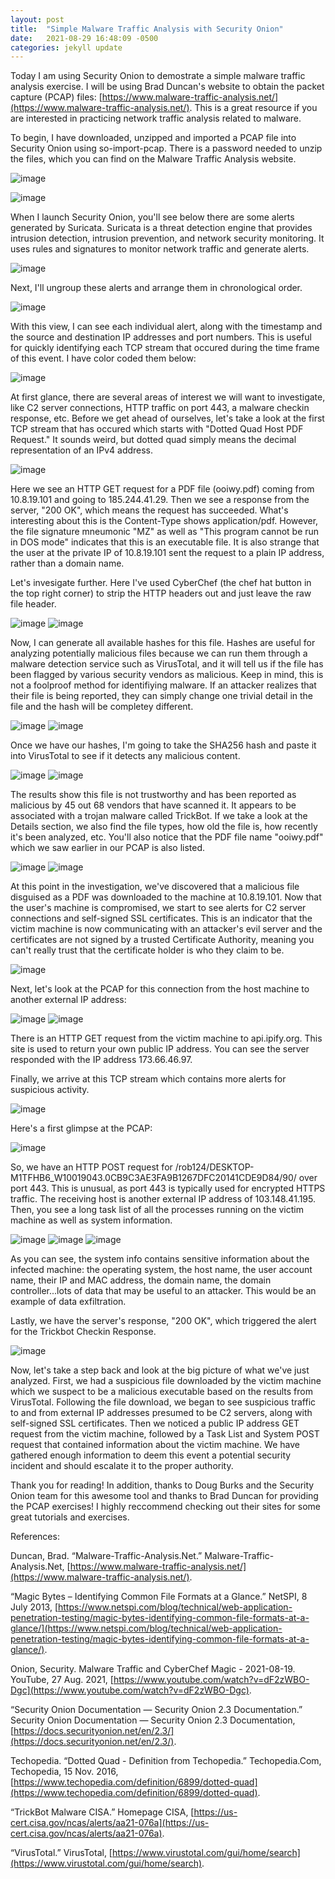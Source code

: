 ```yaml
---
layout: post
title:  "Simple Malware Traffic Analysis with Security Onion"
date:   2021-08-29 16:48:09 -0500
categories: jekyll update
---
```

Today I am using Security Onion to demostrate a simple malware traffic analysis exercise. I will be using Brad Duncan's website to obtain the packet capture (PCAP) files: [https://www.malware-traffic-analysis.net/](https://www.malware-traffic-analysis.net/). This is a great resource if you are interested in practicing network traffic analysis related to malware.  

To begin, I have downloaded, unzipped and imported a PCAP file into Security Onion using so-import-pcap. There is a password needed to unzip the files, which you can find on the Malware Traffic Analysis website. 

![image](https://user-images.githubusercontent.com/84248865/134733612-a789a3cf-491f-4a37-8f9e-4fcb152ce535.png)

![image](https://user-images.githubusercontent.com/84248865/134733682-f72bd7ec-75a5-4cf8-8204-38ac694d3373.png)

When I launch Security Onion, you'll see below there are some alerts generated by Suricata. Suricata is a threat detection engine that provides intrusion detection, intrusion prevention, and network security monitoring. It uses rules and signatures to monitor network traffic and generate alerts. 

![image](https://user-images.githubusercontent.com/84248865/134733944-4177fa8d-00c1-4793-9cc9-95fefa075368.png)

Next, I'll ungroup these alerts and arrange them in chronological order.

![image](https://user-images.githubusercontent.com/84248865/134734086-2d791ac9-9116-45fe-b61f-53caa6ce1929.png)

With this view, I can see each individual alert, along with the timestamp and the source and destination IP addresses and port numbers. This is useful for quickly identifying each TCP stream that occured during the time frame of this event. I have color coded them below:

![image](https://user-images.githubusercontent.com/84248865/134734154-7771cf7f-28a3-4b40-81be-7fa39c729089.png)

At first glance, there are several areas of interest we will want to investigate, like C2 server connections, HTTP traffic on port 443, a malware checkin response, etc. Before we get ahead of ourselves, let's take a look at the first TCP stream that has occured which starts with "Dotted Quad Host PDF Request." It sounds weird, but dotted quad simply means the decimal representation of an IPv4 address.

![image](https://user-images.githubusercontent.com/84248865/134734464-2c905060-c6c7-41d9-a79c-10e24b96f535.png)

Here we see an HTTP GET request for a PDF file (ooiwy.pdf) coming from 10.8.19.101 and going to 185.244.41.29. Then we see a response from the server, "200 OK", which means the request has succeeded. What's interesting about this is the Content-Type shows application/pdf. However, the file signature mneumonic "MZ" as well as "This program cannot be run in DOS mode" indicates that this is an executable file. It is also strange that the user at the private IP of 10.8.19.101 sent the request to a plain IP address, rather than a domain name.  

Let's invesigate further. Here I've used CyberChef (the chef hat button in the top right corner) to strip the HTTP headers out and just leave the raw file header. 

![image](https://user-images.githubusercontent.com/84248865/134735098-dc38f703-5144-460c-a1c8-ae007004a18f.png)
![image](https://user-images.githubusercontent.com/84248865/134735196-bd49f2f5-87ad-4d6c-8b95-cc5e8b94a6a8.png)

Now, I can generate all available hashes for this file. Hashes are useful for analyzing potentially malicious files because we can run them through a malware detection service such as VirusTotal, and it will tell us if the file has been flagged by various security vendors as malicious. Keep in mind, this is not a foolproof method for identifiying malware. If an attacker realizes that their file is being reported, they can simply change one trivial detail in the file and the hash will be completey different. 

![image](https://user-images.githubusercontent.com/84248865/134735667-e9f3ced0-328b-42f4-b04e-87d111b1fe27.png)
![image](https://user-images.githubusercontent.com/84248865/134735783-c1ad661e-3826-412e-bad4-7c5e17d70b82.png)

Once we have our hashes, I'm going to take the SHA256 hash and paste it into VirusTotal to see if it detects any malicious content. 

![image](https://user-images.githubusercontent.com/84248865/134735935-1d42f6d1-956a-4e37-89ec-0d86d5ef810f.png)
![image](https://user-images.githubusercontent.com/84248865/134735975-e5c2d0f5-14ab-4b99-ae25-cefb98700373.png)

The results show this file is not trustworthy and has been reported as malicious by 45 out 68 vendors that have scanned it. It appears to be associated with a trojan malware called TrickBot. If we take a look at the Details section, we also find the file types, how old the file is, how recently it's been analyzed, etc. You'll also notice that the PDF file name "ooiwy.pdf" which we saw earlier in our PCAP is also listed.

![image](https://user-images.githubusercontent.com/84248865/134736059-410e488b-7d7d-4ff1-bc43-f0a4a89ab5ac.png)
![image](https://user-images.githubusercontent.com/84248865/134736109-55b4eb57-2150-41c3-ad99-9bc42b6dc7b8.png)

At this point in the investigation, we've discovered that a malicious file disguised as a PDF was downloaded to the machine at 10.8.19.101. Now that the user's machine is compromised, we start to see alerts for C2 server connections and self-signed SSL certificates. This is an indicator that the victim machine is now communicating with an attacker's evil server and the certificates are not signed by a trusted Certificate Authority, meaning you can't really trust that the certificate holder is who they claim to be. 

![image](https://user-images.githubusercontent.com/84248865/134736231-48e05b0c-decc-452f-83dc-c6350805312a.png)

Next, let's look at the PCAP for this connection from the host machine to another external IP address:

![image](https://user-images.githubusercontent.com/84248865/134736421-3d482b25-3513-43f6-9029-9707cc8b6ea3.png)
![image](https://user-images.githubusercontent.com/84248865/134736510-ecc98a1c-9b6c-495d-8040-8a704602dca0.png)

There is an HTTP GET request from the victim machine to api.ipify.org. This site is used to return your own public IP address. You can see the server responded with the IP address 173.66.46.97.

Finally, we arrive at this TCP stream which contains more alerts for suspicious activity. 

![image](https://user-images.githubusercontent.com/84248865/134736611-570800b5-6c23-4526-ac91-30906763f3aa.png)

Here's a first glimpse at the PCAP:

![image](https://user-images.githubusercontent.com/84248865/134736698-1b221665-c44a-4636-b9a1-e04d4f19f6f6.png)

So, we have an HTTP POST request for /rob124/DESKTOP-M1TFHB6_W10019043.0CB9C3AE3FA9B1267DFC20141CDE9D84/90/ over port 443. This is unusual, as port 443 is typically used for encrypted HTTPS traffic. The receiving host is another external IP address of 103.148.41.195. Then, you see a long task list of all the processes running on the victim machine as well as system information.

![image](https://user-images.githubusercontent.com/84248865/134736799-9f2fa6f1-deda-4d2f-8190-023f3d67a0cc.png)
![image](https://user-images.githubusercontent.com/84248865/134736825-c5d1c75c-5817-4cee-a175-8d42ced7b974.png)
![image](https://user-images.githubusercontent.com/84248865/134736863-4dc563a9-7097-4b13-b17d-e4ee2db9e2c2.png)

As you can see, the system info contains sensitive information about the infected machine: the operating system, the host name, the user account name, their IP and MAC address, the domain name, the domain controller...lots of data that may be useful to an attacker. This would be an example of data exfiltration. 

Lastly, we have the server's response, "200 OK", which triggered the alert for the Trickbot Checkin Response. 

![image](https://user-images.githubusercontent.com/84248865/134736957-9526cfc4-b5c3-4ca8-a48a-f5d5b7d34b1d.png)

Now, let's take a step back and look at the big picture of what we've just analyzed. First, we had a suspicious file downloaded by the victim machine which we suspect to be a malicious executable based on the results from VirusTotal. Following the file download, we began to see suspicious traffic to and from external IP addresses presumed to be C2 servers, along with self-signed SSL certificates. Then we noticed a public IP address GET request from the victim machine, followed by a Task List and System POST request that contained information about the victim machine. We have gathered enough information to deem this event a potential security incident and should escalate it to the proper authority. 

Thank you for reading! In addition, thanks to Doug Burks and the Security Onion team for this awesome tool and thanks to Brad Duncan for providing the PCAP exercises! I highly reccommend checking out their sites for some great tutorials and exercises. 



References:

Duncan, Brad. “Malware-Traffic-Analysis.Net.” Malware-Traffic-Analysis.Net, [https://www.malware-traffic-analysis.net/](https://www.malware-traffic-analysis.net/). 

“Magic Bytes – Identifying Common File Formats at a Glance.” NetSPI, 8 July 2013, [https://www.netspi.com/blog/technical/web-application-penetration-testing/magic-bytes-identifying-common-file-formats-at-a-glance/](https://www.netspi.com/blog/technical/web-application-penetration-testing/magic-bytes-identifying-common-file-formats-at-a-glance/). 

Onion, Security. Malware Traffic and CyberChef Magic - 2021-08-19. YouTube, 27 Aug. 2021, [https://www.youtube.com/watch?v=dF2zWBO-Dgc](https://www.youtube.com/watch?v=dF2zWBO-Dgc).

“Security Onion Documentation — Security Onion 2.3 Documentation.” Security Onion Documentation — Security Onion 2.3 Documentation, [https://docs.securityonion.net/en/2.3/](https://docs.securityonion.net/en/2.3/). 

Techopedia. “Dotted Quad - Definition from Techopedia.” Techopedia.Com, Techopedia, 15 Nov. 2016, [https://www.techopedia.com/definition/6899/dotted-quad](https://www.techopedia.com/definition/6899/dotted-quad).

“TrickBot Malware CISA.” Homepage CISA, [https://us-cert.cisa.gov/ncas/alerts/aa21-076a](https://us-cert.cisa.gov/ncas/alerts/aa21-076a). 

“VirusTotal.” VirusTotal, [https://www.virustotal.com/gui/home/search](https://www.virustotal.com/gui/home/search). 


